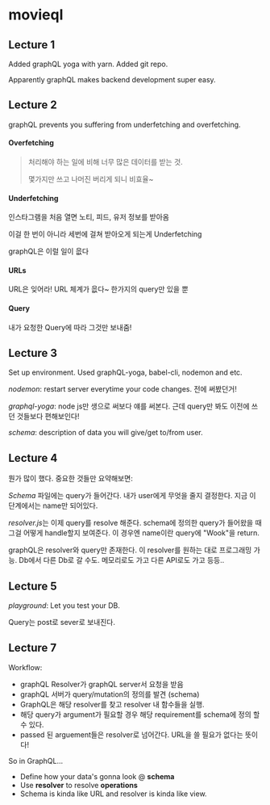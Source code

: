 # movieql

## Lecture 1

Added graphQL yoga with yarn. Added git repo.

Apparently graphQL makes backend development super easy.


## Lecture 2

graphQL prevents you suffering from underfetching and overfetching.

#### Overfetching

> 처리해야 하는 일에 비해 너무 많은 데이터를 받는 것.
>
> 몇가지만 쓰고 나머진 버리게 되니 비효율~

#### Underfetching

인스타그램을 처음 열면 노티, 피드, 유저 정보를 받아옴
 
이걸 한 번이 아니라 세번에 걸쳐 받아오게 되는게 Underfetching

graphQL은 이럴 일이 읎다

#### URLs

URL은 잊어라! URL 체계가 읎다~ 한가지의 query만 있을 뿐

#### Query

내가 요청한 Query에 따라 그것만 보내줌!


## Lecture 3

Set up environment. Used graphQL-yoga, babel-cli, nodemon and etc.

*nodemon*: restart server everytime your code changes. 전에 써봤던거!

*graphql-yoga*: node js만 생으로 써보다 얘를 써본다. 근데 query만 봐도 이전에 쓰던 것들보다 편해보인다!

*schema*: description of data you will give/get to/from user. 

## Lecture 4

뭔가 많이 했다. 중요한 것들만 요약해보면:

*Schema* 파일에는 query가 들어간다. 내가 user에게 무엇을 줄지 결정한다. 지금 이 단계에서는 name만 되어있다.

*resolver.js*는 이제 query를 resolve 해준다. schema에 정의한 query가 들어왔을 때 그걸 어떻게 handle할지 보여준다. 이 경우엔 name이란 query에 "Wook"을 return.

graphQL은 resolver와 query만 존재한다. 이 resolver를 원하는 대로 프로그래밍 가능. Db에서 다른 Db로 갈 수도. 메모리로도 가고 다른 API로도 가고 등등..

## Lecture 5

*playground*: Let you test your DB.

Query는 post로 sever로 보내진다. 

## Lecture 7

Workflow:
- graphQL Resolver가 graphQL server서 요청을 받음
- graphQL 서버가 query/mutation의 정의를 발견 (schema)
- GraphQL은 해당 resolver를 찾고 resolver 내 함수들을 실행.
- 해당 query가 argument가 필요할 경우 해당 requirement를 schema에 정의 할 수 있다.
- passed 된 arguement들은 resolver로 넘어간다. URL을 쓸 필요가 없다는 뜻이다!

So in GraphQL...
- Define how your data's gonna look @ **schema**
- Use **resolver** to resolve **operations**
- Schema is kinda like URL and resolver is kinda like view.